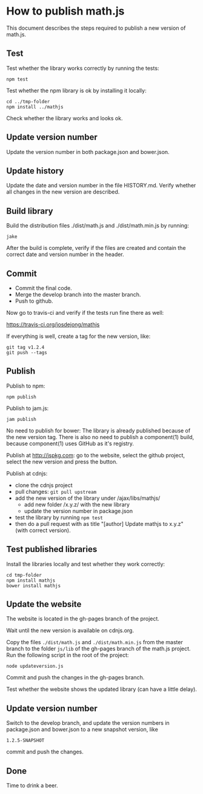 # How to publish math.js

This document describes the steps required to publish a new version of math.js.


## Test

Test whether the library works correctly by running the tests:

    npm test

Test whether the npm library is ok by installing it locally:

    cd ../tmp-folder
    npm install ../mathjs

Check whether the library works and looks ok.


## Update version number

Update the version number in both package.json and bower.json.


## Update history

Update the date and version number in the file HISTORY.md. Verify whether all
changes in the new version are described.


## Build library

Build the distribution files ./dist/math.js and ./dist/math.min.js by running:

    jake

After the build is complete, verify if the files are created and contain the
correct date and version number in the header.


## Commit

- Commit the final code.
- Merge the develop branch into the master branch.
- Push to github.

Now go to travis-ci and verify if the tests run fine there as well:

  https://travis-ci.org/josdejong/mathjs

If everything is well, create a tag for the new version, like:

    git tag v1.2.4
    git push --tags


## Publish

Publish to npm:

    npm publish

Publish to jam.js:

    jam publish

No need to publish for bower: The library is already published because of the
new version tag. There is also no need to publish a component(1) build, because
component(1) uses GitHub as it's registry.

Publish at http://jspkg.com: go to the website, select the github project,
select the new version and press the button.

Publish at cdnjs:

- clone the cdnjs project
- pull changes: `git pull upstream`
- add the new version of the library under /ajax/libs/mathjs/
  - add new folder /x.y.z/ with the new library
  - update the version number in package.json
- test the library by running `npm test`
- then do a pull request with as title "[author] Update mathjs to x.y.z"
  (with correct version).


## Test published libraries

Install the libraries locally and test whether they work correctly:

    cd tmp-folder
    npm install mathjs
    bower install mathjs


## Update the website

The website is located in the gh-pages branch of the project.

Wait until the new version is available on cdnjs.org.

Copy the files `./dist/math.js` and `./dist/math.min.js` from the master branch
to the folder `js/lib` of the gh-pages branch of the math.js project.
Run the following script in the root of the project:

    node updateversion.js

Commit and push the changes in the gh-pages branch.

Test whether the website shows the updated library (can have a little delay).


## Update version number

Switch to the develop branch, and update the version numbers in package.json and
bower.json to a new snapshot version, like

    1.2.5-SNAPSHOT

commit and push the changes.


## Done

Time to drink a beer.

